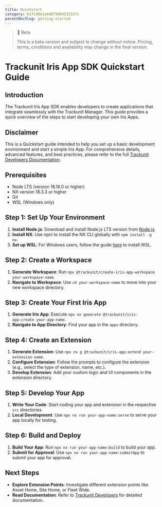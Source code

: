 ```yaml
---
title: Quickstart
category: 61fcd8e1a448f5004215317c
parentDocSlug: getting-started
---
```


> 🚧 Beta
>
> This is a beta version and subject to change without notice. Pricing, terms, conditions and availability may change in the final version.

# Trackunit Iris App SDK Quickstart Guide

## Introduction

The Trackunit Iris App SDK enables developers to create applications that integrate seamlessly with the Trackunit Manager. This guide provides a quick overview of the steps to start developing your own Iris Apps.

## Disclaimer

This is a Quickstart guide intended to help you set up a basic development environment and start a simple Iris App. For comprehensive details, advanced features, and best practices, please refer to the full [Trackunit Developers Documentation](https://developers.trackunit.com/docs/introduction).

## Prerequisites

- Node LTS (version 18.18.0 or higher)
- NX version 18.3.3 or higher
- Git
- WSL (Windows only)

## Step 1: Set Up Your Environment

1. **Install Node.js**: Download and install Node.js LTS version from [Node.js](https://nodejs.org/).
2. **Install NX**: Use npm to install the NX CLI globally with `npm install -g nx`.
3. **Set up WSL**: For Windows users, follow the guide [here](https://docs.microsoft.com/windows/wsl/install) to install WSL.

## Step 2: Create a Workspace

1. **Generate Workspace**: Run `npx @trackunit/create-iris-app-workspace your-workspace-name`.
2. **Navigate to Workspace**: Use `cd your-workspace-name` to move into your new workspace directory.

## Step 3: Create Your First Iris App

1. **Generate Iris App**: Execute `npx nx generate @trackunit/iris-app:create your-app-name`.
2. **Navigate to App Directory**: Find your app in the `apps` directory.

## Step 4: Create an Extension

1. **Generate Extension**: Use `npx nx g @trackunit/iris-app:extend your-extension-name`.
2. **Configure Extension**: Follow the prompts to configure the extension (e.g., select the type of extension, name, etc.).
3. **Develop Extension**: Add your custom logic and UI components in the extension directory.

## Step 5: Develop Your App

1. **Write Your Code**: Start coding your app and extension in the respective `src` directories.
2. **Local Development**: Use `npx nx run your-app-name:serve` to serve your app locally for testing.

## Step 6: Build and Deploy

1. **Build Your App**: Run `npx nx run your-app-name:build` to build your app.
2. **Submit for Approval**: Use `npx nx run your-app-name:submitApp` to submit your app for approval.

## Next Steps

- **Explore Extension Points**: Investigate different extension points like Asset Home, Site Home, or Fleet Wide.
- **Read Documentation**: Refer to [Trackunit Developers](https://developers.trackunit.com/docs/) for detailed documentation.
